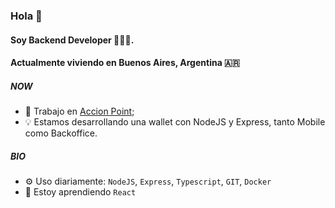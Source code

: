 ### Hola 👋

#### Soy Backend Developer 👨🏻‍💻. 
#### Actualmente viviendo en Buenos Aires, Argentina 🇦🇷

##### NOW

- 🏢 Trabajo en [Accion Point](https://accionpoint.com/);
- 💡 Estamos desarrollando una wallet con NodeJS y Express, tanto Mobile como Backoffice.

##### BIO

- ⚙️ Uso diariamente: `NodeJS`, `Express`, `Typescript`, `GIT`, `Docker`
- 🌱 Estoy aprendiendo `React`